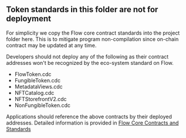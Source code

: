 ## Token standards in this folder are not for deployment

For simplicity we copy the Flow core contract standards into the project folder here. This is to mitigate program
non-compilation since on-chain contract may be updated at any time. 

Developers should not deploy any of the following as their contract addresses won't be recognized by the 
eco-system standard on Flow. 

* FlowToken.cdc
* FungibleToken.cdc
* MetadataViews.cdc
* NFTCatalog.cdc
* NFTStorefrontV2.cdc
* NonFungibleToken.cdc

Applications should reference the above contracts by their deployed addresses. Detailed information is provided
in [Flow Core Contracts and Standards](https://developers.flow.com/flow/core-contracts)
